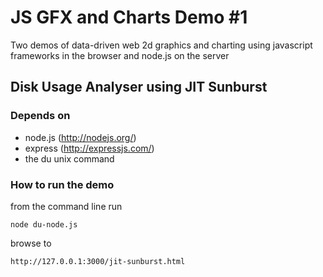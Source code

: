 JS GFX and Charts Demo #1
=========================

Two demos of data-driven web 2d graphics and charting using javascript frameworks in the browser and node.js on the server

Disk Usage Analyser using JIT Sunburst
--------------------------------------

### Depends on

* node.js (http://nodejs.org/)
* express (http://expressjs.com/)
* the du unix command

### How to run the demo

from the command line run 

	node du-node.js

browse to

	http://127.0.0.1:3000/jit-sunburst.html

